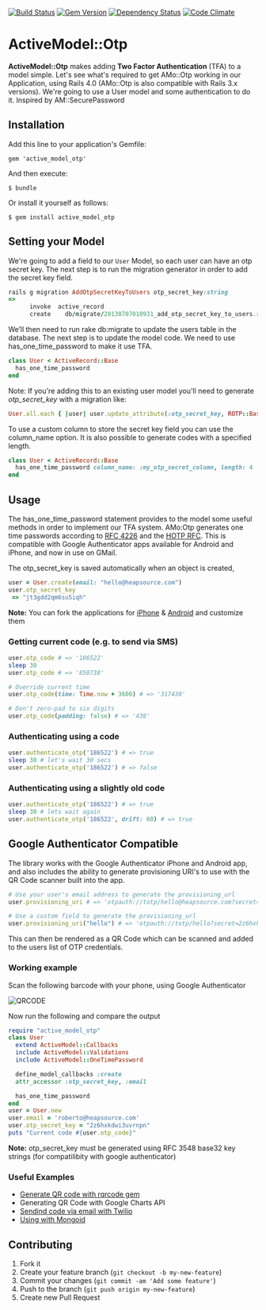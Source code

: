 [![Build Status](https://travis-ci.org/heapsource/active_model_otp.png)](https://travis-ci.org/heapsource/active_model_otp)
[![Gem Version](https://badge.fury.io/rb/active_model_otp.svg)](http://badge.fury.io/rb/active_model_otp)
[![Dependency Status](https://gemnasium.com/heapsource/active_model_otp.svg)](https://gemnasium.com/heapsource/active_model_otp)
[![Code Climate](https://codeclimate.com/github/heapsource/active_model_otp/badges/gpa.svg)](https://codeclimate.com/github/heapsource/active_model_otp)


# ActiveModel::Otp

**ActiveModel::Otp** makes adding **Two Factor Authentication** (TFA) to a model simple. Let's see what's required to get AMo::Otp working in our Application, using Rails 4.0 (AMo::Otp is also compatible with Rails 3.x versions). We're going to use a User model and some authentication to do it. Inspired by AM::SecurePassword

## Installation

Add this line to your application's Gemfile:

    gem 'active_model_otp'

And then execute:

    $ bundle

Or install it yourself as follows:

    $ gem install active_model_otp

## Setting your Model

We're going to add a field to our ``User`` Model, so each user can have an otp secret key. The next step is to run the migration generator in order to add the secret key field.

```ruby
rails g migration AddOtpSecretKeyToUsers otp_secret_key:string
=>
      invoke  active_record
      create    db/migrate/20130707010931_add_otp_secret_key_to_users.rb
```

We’ll then need to run rake db:migrate to update the users table in the database. The next step is to update the model code. We need to use has_one_time_password to make it use TFA.

```ruby
class User < ActiveRecord::Base
  has_one_time_password
end
```

Note: If you're adding this to an existing user model you'll need to generate *otp_secret_key* with a migration like:
```ruby
User.all.each { |user| user.update_attribute(:otp_secret_key, ROTP::Base32.random_base32) }
```

To use a custom column to store the secret key field you can use the column_name option. It is also possible to generate codes with a specified length.

```ruby
class User < ActiveRecord::Base
  has_one_time_password column_name: :my_otp_secret_column, length: 4
end
```


## Usage

The has_one_time_password statement provides to the model some useful methods in order to implement our TFA system. AMo:Otp generates one time passwords according to [RFC 4226](http://tools.ietf.org/html/rfc4226) and the [HOTP RFC](http://tools.ietf.org/html/draft-mraihi-totp-timebased-00). This is compatible with Google Authenticator apps available for Android and iPhone, and now in use on GMail.

The otp_secret_key is saved automatically when an object is created,

```ruby
user = User.create(email: "hello@heapsource.com")
user.otp_secret_key
 => "jt3gdd2qm6su5iqh"
```

**Note:** You can fork the applications for [iPhone](https://github.com/heapsource/google-authenticator) & [Android](https://github.com/heapsource/google-authenticator.android) and customize them

### Getting current code (e.g. to send via SMS)
```ruby
user.otp_code # => '186522'
sleep 30
user.otp_code # => '850738'

# Override current time
user.otp_code(time: Time.now + 3600) # => '317438'

# Don't zero-pad to six digits
user.otp_code(padding: false) # => '438'
```

### Authenticating using a code

```ruby
user.authenticate_otp('186522') # => true
sleep 30 # let's wait 30 secs
user.authenticate_otp('186522') # => false
```

### Authenticating using a slightly old code

```ruby
user.authenticate_otp('186522') # => true
sleep 30 # lets wait again
user.authenticate_otp('186522', drift: 60) # => true
```

## Google Authenticator Compatible

The library works with the Google Authenticator iPhone and Android app, and also includes the ability to generate provisioning URI's to use with the QR Code scanner built into the app.

```ruby
# Use your user's email address to generate the provisioning_url
user.provisioning_uri # => 'otpauth://totp/hello@heapsource.com?secret=2z6hxkdwi3uvrnpn'

# Use a custom field to generate the provisioning_url
user.provisioning_uri("hello") # => 'otpauth://totp/hello?secret=2z6hxkdwi3uvrnpn'
```

This can then be rendered as a QR Code which can be scanned and added to the users list of OTP credentials.

### Working example

Scan the following barcode with your phone, using Google Authenticator

![QRCODE](http://qrfree.kaywa.com/?l=1&s=8&d=otpauth%3A%2F%2Ftotp%2Froberto%40heapsource.com%3Fsecret%3D2z6hxkdwi3uvrnpn)

Now run the following and compare the output

```ruby
require "active_model_otp"
class User
  extend ActiveModel::Callbacks
  include ActiveModel::Validations
  include ActiveModel::OneTimePassword

  define_model_callbacks :create
  attr_accessor :otp_secret_key, :email

  has_one_time_password
end
user = User.new
user.email = 'roberto@heapsource.com'
user.otp_secret_key = "2z6hxkdwi3uvrnpn"
puts "Current code #{user.otp_code}"
```

**Note:** otp_secret_key must be generated using RFC 3548 base32 key strings (for compatilibity with google authenticator)

### Useful Examples

- [Generate QR code with rqrcode gem](https://github.com/heapsource/active_model_otp/wiki/Generate-QR-code-with-rqrcode-gem)
- Generating QR Code with Google Charts API
- [Sendind code via email with Twilio](https://github.com/heapsource/active_model_otp/wiki/Send-code-via-Twilio-SMS)
- [Using with Mongoid](https://github.com/heapsource/active_model_otp/wiki/Using-with-Mongoid)

## Contributing

1. Fork it
2. Create your feature branch (`git checkout -b my-new-feature`)
3. Commit your changes (`git commit -am 'Add some feature'`)
4. Push to the branch (`git push origin my-new-feature`)
5. Create new Pull Request
